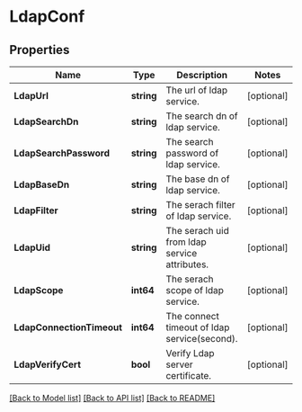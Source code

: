 # LdapConf

## Properties

Name | Type | Description | Notes
------------ | ------------- | ------------- | -------------
**LdapUrl** | **string** | The url of ldap service. | [optional] 
**LdapSearchDn** | **string** | The search dn of ldap service. | [optional] 
**LdapSearchPassword** | **string** | The search password of ldap service. | [optional] 
**LdapBaseDn** | **string** | The base dn of ldap service. | [optional] 
**LdapFilter** | **string** | The serach filter of ldap service. | [optional] 
**LdapUid** | **string** | The serach uid from ldap service attributes. | [optional] 
**LdapScope** | **int64** | The serach scope of ldap service. | [optional] 
**LdapConnectionTimeout** | **int64** | The connect timeout of ldap service(second). | [optional] 
**LdapVerifyCert** | **bool** | Verify Ldap server certificate. | [optional] 

[[Back to Model list]](../README.md#documentation-for-models) [[Back to API list]](../README.md#documentation-for-api-endpoints) [[Back to README]](../README.md)



